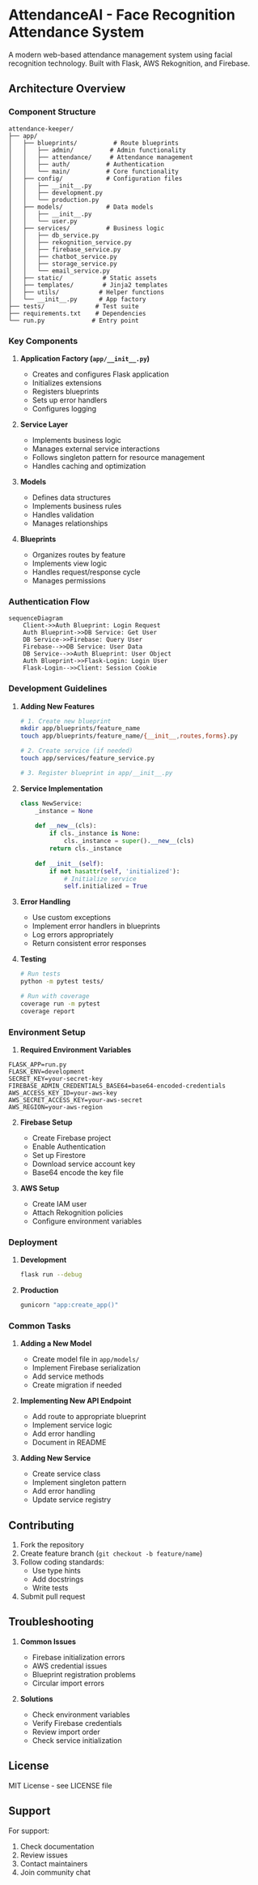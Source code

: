 # AttendanceAI - Face Recognition Attendance System

A modern web-based attendance management system using facial recognition technology. Built with Flask, AWS Rekognition, and Firebase.

## Architecture Overview

### Component Structure
```
attendance-keeper/
├── app/
│   ├── blueprints/          # Route blueprints
│   │   ├── admin/          # Admin functionality
│   │   ├── attendance/     # Attendance management
│   │   ├── auth/          # Authentication
│   │   └── main/          # Core functionality
│   ├── config/            # Configuration files
│   │   ├── __init__.py
│   │   ├── development.py
│   │   └── production.py
│   ├── models/            # Data models
│   │   ├── __init__.py
│   │   └── user.py
│   ├── services/          # Business logic
│   │   ├── db_service.py
│   │   ├── rekognition_service.py
│   │   ├── firebase_service.py
│   │   ├── chatbot_service.py
│   │   ├── storage_service.py
│   │   └── email_service.py
│   ├── static/           # Static assets
│   ├── templates/        # Jinja2 templates
│   ├── utils/           # Helper functions
│   └── __init__.py      # App factory
├── tests/              # Test suite
├── requirements.txt    # Dependencies
└── run.py             # Entry point
```

### Key Components

1. **Application Factory (`app/__init__.py`)**
   - Creates and configures Flask application
   - Initializes extensions
   - Registers blueprints
   - Sets up error handlers
   - Configures logging

2. **Service Layer**
   - Implements business logic
   - Manages external service interactions
   - Follows singleton pattern for resource management
   - Handles caching and optimization

3. **Models**
   - Defines data structures
   - Implements business rules
   - Handles validation
   - Manages relationships

4. **Blueprints**
   - Organizes routes by feature
   - Implements view logic
   - Handles request/response cycle
   - Manages permissions

### Authentication Flow

```mermaid
sequenceDiagram
    Client->>Auth Blueprint: Login Request
    Auth Blueprint->>DB Service: Get User
    DB Service->>Firebase: Query User
    Firebase-->>DB Service: User Data
    DB Service-->>Auth Blueprint: User Object
    Auth Blueprint->>Flask-Login: Login User
    Flask-Login-->>Client: Session Cookie
```

### Development Guidelines

1. **Adding New Features**
   ```bash
   # 1. Create new blueprint
   mkdir app/blueprints/feature_name
   touch app/blueprints/feature_name/{__init__,routes,forms}.py

   # 2. Create service (if needed)
   touch app/services/feature_service.py

   # 3. Register blueprint in app/__init__.py
   ```

2. **Service Implementation**
   ```python
   class NewService:
       _instance = None
       
       def __new__(cls):
           if cls._instance is None:
               cls._instance = super().__new__(cls)
           return cls._instance
           
       def __init__(self):
           if not hasattr(self, 'initialized'):
               # Initialize service
               self.initialized = True
   ```

3. **Error Handling**
   - Use custom exceptions
   - Implement error handlers in blueprints
   - Log errors appropriately
   - Return consistent error responses

4. **Testing**
   ```bash
   # Run tests
   python -m pytest tests/
   
   # Run with coverage
   coverage run -m pytest
   coverage report
   ```

### Environment Setup

1. **Required Environment Variables**
```env
FLASK_APP=run.py
FLASK_ENV=development
SECRET_KEY=your-secret-key
FIREBASE_ADMIN_CREDENTIALS_BASE64=base64-encoded-credentials
AWS_ACCESS_KEY_ID=your-aws-key
AWS_SECRET_ACCESS_KEY=your-aws-secret
AWS_REGION=your-aws-region
```

2. **Firebase Setup**
   - Create Firebase project
   - Enable Authentication
   - Set up Firestore
   - Download service account key
   - Base64 encode the key file

3. **AWS Setup**
   - Create IAM user
   - Attach Rekognition policies
   - Configure environment variables

### Deployment

1. **Development**
   ```bash
   flask run --debug
   ```

2. **Production**
   ```bash
   gunicorn "app:create_app()"
   ```

### Common Tasks

1. **Adding a New Model**
   - Create model file in `app/models/`
   - Implement Firebase serialization
   - Add service methods
   - Create migration if needed

2. **Implementing New API Endpoint**
   - Add route to appropriate blueprint
   - Implement service logic
   - Add error handling
   - Document in README

3. **Adding New Service**
   - Create service class
   - Implement singleton pattern
   - Add error handling
   - Update service registry

## Contributing

1. Fork the repository
2. Create feature branch (`git checkout -b feature/name`)
3. Follow coding standards:
   - Use type hints
   - Add docstrings
   - Write tests
4. Submit pull request

## Troubleshooting

1. **Common Issues**
   - Firebase initialization errors
   - AWS credential issues
   - Blueprint registration problems
   - Circular import errors

2. **Solutions**
   - Check environment variables
   - Verify Firebase credentials
   - Review import order
   - Check service initialization

## License

MIT License - see LICENSE file

## Support

For support:
1. Check documentation
2. Review issues
3. Contact maintainers
4. Join community chat

